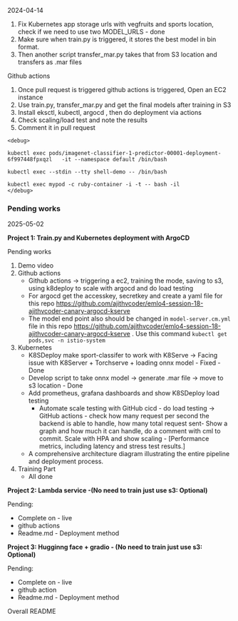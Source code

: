 2024-04-14

1. Fix Kubernetes app storage urls with vegfruits and sports location, check if we need to use two MODEL_URLS - done
2. Make sure when train.py is triggered, it stores the best model in bin format.
3. Then another script transfer_mar.py takes that from S3 location and transfers as .mar files

Github actions
1. Once pull request is triggered github actions is triggered, Open an EC2 instance
2. Use train.py, transfer_mar.py and get the final models after training in S3
3. Install eksctl, kubectl, argocd , then do deployment via actions
4. Check scaling/load test and note the results
5. Comment it in pull request

```
<debug>

kubectl exec pods/imagenet-classifier-1-predictor-00001-deployment-6f997448fpxqzl   -it --namespace default /bin/bash

kubectl exec --stdin --tty shell-demo -- /bin/bash

kubectl exec mypod -c ruby-container -i -t -- bash -il
</debug>
```

### Pending works

2025-05-02

**Project 1: Train.py and Kubernetes deployment with ArgoCD**

Pending works

1. Demo video
2. Github actions
    - Github actions -> triggering a ec2, training the mode, saving to s3, using k8deploy to scale with argocd and do load testing
    - For argocd get the accesskey, secretkey and create a yaml file for this repo https://github.com/ajithvcoder/emlo4-session-18-ajithvcoder-canary-argocd-kserve
    - The model end point also should be changed in `model-server.cm.yml` file in this repo https://github.com/ajithvcoder/emlo4-session-18-ajithvcoder-canary-argocd-kserve . Use this command `kubectl get pods,svc -n istio-system`
3. Kubernetes
    - K8SDeploy make sport-classifer to work with K8Serve -> Facing issue with K8Server + Torchserve + loading onnx model - Fixed - Done
    - Develop script to take onnx model -> generate .mar file -> move to s3 location - Done
    - Add prometheus, grafana dashboards and show K8SDeploy load testing
        - Automate scale testing with GitHub cicd - do load testing -> GitHub actions - check how many request per second the backend is able to handle, how many total request sent- Show a graph and how much it can handle, do a comment with cml to commit. Scale with HPA and show scaling - [Performance metrics, including latency and stress test results.] 
    - A comprehensive architecture diagram illustrating the entire pipeline and deployment process.
4. Training Part
    - All done


**Project 2: Lambda service -(No need to train just use s3: Optional)**

Pending:
- Complete on - live 
- github actions
- Readme.md - Deployment method

**Project 3: Hugginng face + gradio - (No need to train just use s3: Optional)**

Pending:
- Complete on - live 
- github action
- Readme.md - Deployment method

Overall README
